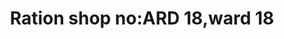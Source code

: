 ---
title: "Ration shop no:ARD 18,ward 18"
url: /kodungallur/ration-shop-no-ard-18-ward-18/
shop: convenience
---